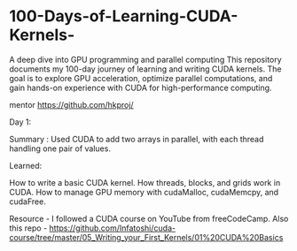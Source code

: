 # 100-Days-of-Learning-CUDA-Kernels-
A deep dive into GPU programming and parallel computing  This repository documents my 100-day journey of learning and writing CUDA kernels. The goal is to explore GPU acceleration, optimize parallel computations, and gain hands-on experience with CUDA for high-performance computing.

mentor https://github.com/hkproj/

Day 1:

Summary : Used CUDA to add two arrays in parallel, with each thread handling one pair of values.

Learned:

 How to write a basic CUDA kernel.
 How threads, blocks, and grids work in CUDA.
 How to manage GPU memory with cudaMalloc, cudaMemcpy, and cudaFree.

 Resource - I followed a CUDA course on YouTube from freeCodeCamp. 
 Also this repo - 
https://github.com/Infatoshi/cuda-course/tree/master/05_Writing_your_First_Kernels/01%20CUDA%20Basics
 
